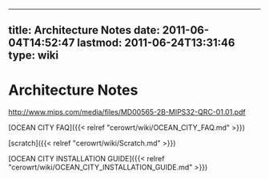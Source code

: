 
---
title: Architecture Notes
date: 2011-06-04T14:52:47
lastmod: 2011-06-24T13:31:46
type: wiki
---
Architecture Notes
==================

http://www.mips.com/media/files/MD00565-2B-MIPS32-QRC-01.01.pdf

[OCEAN CITY FAQ]({{< relref "cerowrt/wiki/OCEAN_CITY_FAQ.md" >}})

[scratch]({{< relref "cerowrt/wiki/Scratch.md" >}})

[OCEAN CITY INSTALLATION GUIDE]({{< relref "cerowrt/wiki/OCEAN_CITY_INSTALLATION_GUIDE.md" >}})
